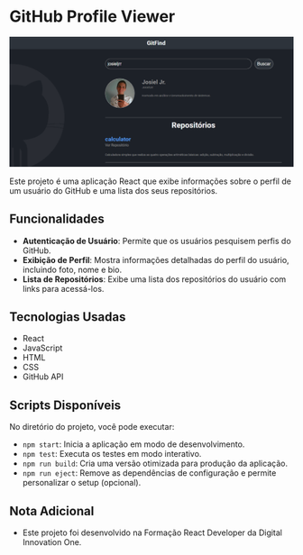 # GitHub Profile Viewer

<div align="center">
  <img src="src\assets\img\GitFind.PNG" alt="Interface do Git Find" width=600px>
</div>

Este projeto é uma aplicação React que exibe informações sobre o perfil de um usuário do GitHub e uma lista dos seus repositórios. 

## Funcionalidades

- **Autenticação de Usuário**: Permite que os usuários pesquisem perfis do GitHub.
- **Exibição de Perfil**: Mostra informações detalhadas do perfil do usuário, incluindo foto, nome e bio.
- **Lista de Repositórios**: Exibe uma lista dos repositórios do usuário com links para acessá-los.

## Tecnologias Usadas

- React
- JavaScript
- HTML
- CSS
- GitHub API

## Scripts Disponíveis

No diretório do projeto, você pode executar:

- `npm start`: Inicia a aplicação em modo de desenvolvimento.
- `npm test`: Executa os testes em modo interativo.
- `npm run build`: Cria uma versão otimizada para produção da aplicação.
- `npm run eject`: Remove as dependências de configuração e permite personalizar o setup (opcional).

## Nota Adicional
- Este projeto foi desenvolvido na Formação React Developer da Digital Innovation One.
